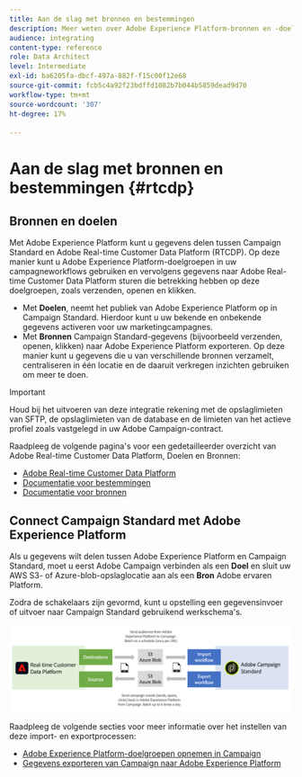 ```yaml
---
title: Aan de slag met bronnen en bestemmingen
description: Meer weten over Adobe Experience Platform-bronnen en -doelen?
audience: integrating
content-type: reference
role: Data Architect
level: Intermediate
exl-id: ba6205fa-dbcf-497a-882f-f15c00f12e68
source-git-commit: fcb5c4a92f23bdffd1082b7b044b5859dead9d70
workflow-type: tm+mt
source-wordcount: '307'
ht-degree: 17%

---
```


# Aan de slag met bronnen en bestemmingen {#rtcdp}

## Bronnen en doelen

Met Adobe Experience Platform kunt u gegevens delen tussen Campaign Standard en Adobe Real-time Customer Data Platform (RTCDP). Op deze manier kunt u Adobe Experience Platform-doelgroepen in uw campagneworkflows gebruiken en vervolgens gegevens naar Adobe Real-time Customer Data Platform sturen die betrekking hebben op deze doelgroepen, zoals verzenden, openen en klikken.

* Met **Doelen**, neemt het publiek van Adobe Experience Platform op in Campaign Standard. Hierdoor kunt u uw bekende en onbekende gegevens activeren voor uw marketingcampagnes.
* Met **Bronnen** Campaign Standard-gegevens (bijvoorbeeld verzenden, openen, klikken) naar Adobe Experience Platform exporteren. Op deze manier kunt u gegevens die u van verschillende bronnen verzamelt, centraliseren in één locatie en de daaruit verkregen inzichten gebruiken om meer te doen.


>[!IMPORTANT]
>
>Houd bij het uitvoeren van deze integratie rekening met de opslaglimieten van SFTP, de opslaglimieten van de database en de limieten van het actieve profiel zoals vastgelegd in uw Adobe Campaign-contract.

Raadpleeg de volgende pagina&#39;s voor een gedetailleerder overzicht van Adobe Real-time Customer Data Platform, Doelen en Bronnen:

* [Adobe Real-time Customer Data Platform](https://experienceleague.adobe.com/docs/experience-platform/rtcdp/overview.html?lang=nl)
* [Documentatie voor bestemmingen](https://experienceleague.adobe.com/docs/experience-platform/destinations/home.html?lang=nl)
* [Documentatie voor bronnen](https://experienceleague.adobe.com/docs/experience-platform/sources/home.html?lang=nl)

## Connect Campaign Standard met Adobe Experience Platform

Als u gegevens wilt delen tussen Adobe Experience Platform en Campaign Standard, moet u eerst Adobe Campaign verbinden als een **Doel** en sluit uw AWS S3- of Azure-blob-opslaglocatie aan als een **Bron** Adobe ervaren Platform.

Zodra de schakelaars zijn gevormd, kunt u opstelling een gegevensinvoer of uitvoer naar Campaign Standard gebruikend werkschema&#39;s.

![](assets/rtcdp-schema.png)

Raadpleeg de volgende secties voor meer informatie over het instellen van deze import- en exportprocessen:

* [Adobe Experience Platform-doelgroepen opnemen in Campaign](../../integrating/using/ingest-aep-data.md)
* [Gegevens exporteren van Campaign naar Adobe Experience Platform](../../integrating/using/export-campaign-data.md)
